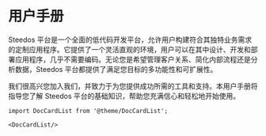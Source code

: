 # 用户手册

Steedos 平台是一个全面的低代码开发平台，允许用户构建符合其独特业务需求的定制应用程序。它提供了一个灵活直观的环境，用户可以在其中设计、开发和部署应用程序，几乎不需要编码。无论您是希望管理客户关系、简化内部流程还是分析数据，Steedos 平台都提供了满足您目标的多功能性和可扩展性。

我们很高兴您加入我们，并致力于为您提供成功所需的工具和支持。本用户手册将指导您了解 Steedos 平台的基础知识，帮助您充满信心和轻松地开始使用。

```mdx-code-block
import DocCardList from '@theme/DocCardList';

<DocCardList/>
```